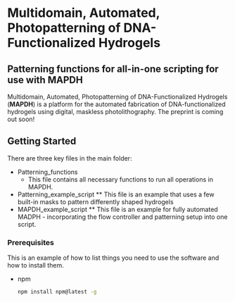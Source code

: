 # Multidomain, Automated, Photopatterning of DNA-Functionalized Hydrogels
## Patterning functions for all-in-one scripting for use with **MAPDH**

Multidomain, Automated, Photopatterning of DNA-Functionalized Hydrogels (**MAPDH**) is a platform for the automated fabrication of DNA-functionalized hydrogels using digital, maskless photolithography. The preprint is coming out soon!

## Getting Started

There are three key files in the main folder:
* Patterning_functions
  * This file contains all necessary functions to run all operations in MAPDH.
* Patterning_example_script
** This file is an example that uses a few built-in masks to pattern differently shaped hydrogels
* MAPDH_example_script
** This file is an example for fully automated MADPH - incorporating the flow controller and patterning setup into one script.

### Prerequisites

This is an example of how to list things you need to use the software and how to install them.
* npm
  ```sh
  npm install npm@latest -g
  ```
